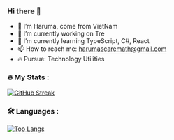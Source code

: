### Hi there 👋
- 👋 I’m Haruma, come from VietNam
- 🔭 I’m currently working on Tre
- 🌱 I’m currently learning TypeScript, C#, React
- 📫 How to reach me: harumascaremath@gmail.com
- 🔥 Pursue: Technology Utilities
### :fire: My Stats :
[![GitHub Streak](http://github-readme-streak-stats.herokuapp.com?user=Tre-VN&theme=dark&background=000000)](https://github.com/Tre-VN/Tre)
### :hammer_and_wrench: Languages :
[![Top Langs](https://github-readme-stats.vercel.app/api/top-langs/?username=Tre-VN&layout=compact&theme=vision-friendly-dark)](https://github.com/anuraghazra/github-readme-stats)

